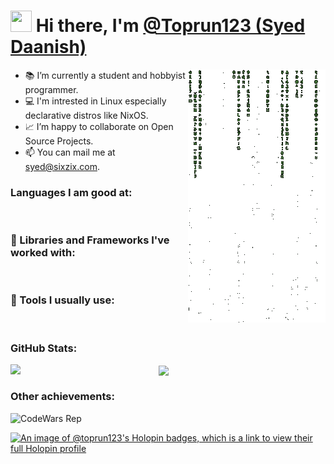 # <img src="https://raw.githubusercontent.com/iampavangandhi/iampavangandhi/master/gifs/Hi.gif" height="34px" width="34px"> Hi there, I'm [@Toprun123 (Syed Daanish)](https://github.com/Toprun123)

<img align="right" margin="0" src="./cmatrix.gif">

- 📚 I’m currently a student and hobbyist programmer.
- 💻 I'm intrested in Linux especially declarative distros like NixOS.
- 📈 I’m happy to collaborate on Open Source Projects.
- 📫 You can mail me at [syed@sixzix.com](mailto:syed@sixzix.com).

### Languages I am good at:
<a href=""><img alt="" src="https://img.shields.io/badge/Python-3776AB?style=for-the-badge&logo=python&logoColor=white" /></a>
<a href=""><img alt="" src="https://img.shields.io/badge/Ruby-E10531?style=for-the-badge&logo=ruby&logoColor=white" /></a>
<a href=""><img alt="" src="https://img.shields.io/badge/Haskell-A020F0?style=for-the-badge&logo=haskell&logoColor=white" /></a>
<a href=""><img alt="" src="https://img.shields.io/badge/JavaScript-F7DF1E?style=for-the-badge&logo=javascript&logoColor=black" /></a>
<a href=""><img alt="" src="https://img.shields.io/badge/Bash-121011?style=for-the-badge&logo=gnu-bash&logoColor=white" /></a>
<a href=""><img alt="" src="https://img.shields.io/badge/C-00599C?style=for-the-badge&logo=c&logoColor=white" /></a>
<a href=""><img alt="" src="https://img.shields.io/badge/HTML5-E34F26?style=for-the-badge&logo=html5&logoColor=white" /></a>
<a href=""><img alt="" src="https://img.shields.io/badge/CSS3-1572B6?style=for-the-badge&logo=css3&logoColor=white" /></a>
<a href=""><img alt="" src="https://img.shields.io/badge/Nix-CF9FFF?style=for-the-badge&logo=nixos&logoColor=black" /></a>

### 🧰 Libraries and Frameworks I've worked with:
<a href=""><img alt="" src="https://img.shields.io/badge/Node.js-43853D?style=for-the-badge&logo=node.js&logoColor=white" /></a>
<a href=""><img alt="" src="https://img.shields.io/badge/Rails-cc0000?style=for-the-badge&logo=ruby-on-rails&logoColor=white" /></a>
<a href=""><img alt="" src="https://img.shields.io/badge/Django-000000?style=for-the-badge&logo=django&logoColor=white" /></a>

### 🔧 Tools I usually use:
<a href=""><img alt="" src="https://img.shields.io/badge/NixOS-CF9FFF?style=for-the-badge&logo=nixos&logoColor=black" /></a>
<a href=""><img alt="" src="https://img.shields.io/badge/Git-F05032?style=for-the-badge&logo=git&logoColor=white" /></a>
<a href=""><img alt="" src="https://img.shields.io/badge/GitHub-100000?style=for-the-badge&logo=github&logoColor=white" /></a>
<a href=""><img alt="" src="https://img.shields.io/badge/Neovim-43853D?style=for-the-badge&logo=neovim&logoColor=white" /></a>

### GitHub Stats:

<p><img align="left" width="47%" src="https://github-readme-stats.vercel.app/api/top-langs/?username=Toprun123&langs_count=6&layout=compact&theme=radical" /></p>
<p><img align="center" width="47%" src="https://github-readme-stats.vercel.app/api?username=Toprun123&include_all_commits=true&count_private=true&show_icons=true&line_height=20&theme=radical"/></p>

### Other achievements:

![CodeWars Rep](https://www.codewars.com/users/Chaotic_AUR/badges/large "Codewars Rep")

[![An image of @toprun123's Holopin badges, which is a link to view their full Holopin profile](https://holopin.me/toprun123)](https://holopin.io/@toprun123)


